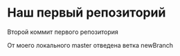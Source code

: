 # Наш первый репозиторий

Второй коммит первого репозитория  

От моего локального master отведена ветка newBranch